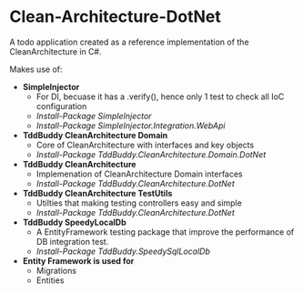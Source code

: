 # Clean-Architecture-DotNet
A todo application created as a reference implementation of the CleanArchitecture in C#.

Makes use of:
 - **SimpleInjector**
   - For DI, becuase it has a .verify(), hence only 1 test to check all IoC configuration
   - *Install-Package SimpleInjector*
   - *Install-Package SimpleInjector.Integration.WebApi*
 - **TddBuddy CleanArchitecture Domain**
   - Core of CleanArchitecture with interfaces and key objects
   - *Install-Package TddBuddy.CleanArchitecture.Domain.DotNet*
 - **TddBuddy CleanArchitecture**
   - Implemenation of CleanArchitecture Domain interfaces
   - *Install-Package TddBuddy.CleanArchitecture.DotNet*
 - **TddBuddy CleanArchitecture TestUtils**
   - Utilties that making testing controllers easy and simple
   - *Install-Package TddBuddy.CleanArchitecture.DotNet*
 - **TddBuddy SpeedyLocalDb**
   - A EntityFramework testing package that improve the performance of DB integration test. 
   - *Install-Package TddBuddy.SpeedySqlLocalDb*
 - **Entity Framework is used for**
   - Migrations
   - Entities
